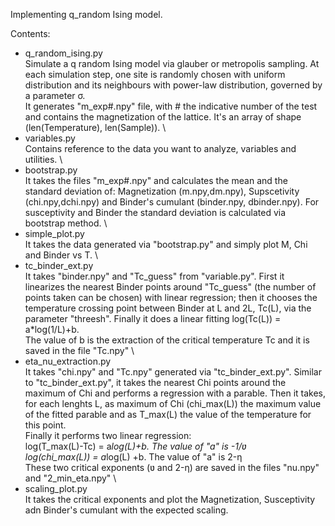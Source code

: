 Implementing q_random Ising model.

Contents:

- q_random_ising.py \
    Simulate a q random Ising model via glauber or metropolis sampling. At each simulation step, one site is randomly chosen with uniform distribution and its neighbours
    with power-law distribution, governed by a parameter σ.\
    It generates "m_exp#.npy" file, with # the indicative number of the test and contains the magnetization of the lattice. It's an array of shape (len(Temperature), len(Sample)).
\
- variables.py \
    Contains reference to the data you want to analyze, variables and utilities.
 \   
- bootstrap.py\
    It takes the files "m_exp#.npy" and calculates the mean and the standard deviation of: Magnetization (m.npy,dm.npy), Supscetivity (chi.npy,dchi.npy) and Binder's cumulant (binder.npy, dbinder.npy). For susceptivity and Binder the standard deviation is calculated via bootstrap method.
\
- simple_plot.py\
    It takes the data generated via "bootstrap.py" and simply plot M, Chi and Binder vs T.
 \
- tc_binder_ext.py\
    It takes "binder.npy" and "Tc_guess" from "variable.py". First it linearizes the nearest Binder points around "Tc_guess" (the number of points taken can be chosen) with linear regression; then it chooses the temperature crossing point between Binder at L and 2L, Tc(L), via the parameter "threesh". Finally it does a linear fitting log(Tc(L)) = a*log(1/L)+b.\
The value of b is the extraction of the critical temperature Tc and it is saved in the file "Tc.npy"
\
- eta_nu_extraction.py\
 It takes "chi.npy" and "Tc.npy" generated via "tc_binder_ext.py". Similar to "tc_binder_ext.py", it takes the nearest Chi points around the maximum of Chi and performs a regression with a parable. Then it takes, for each lenghts L, as maximum of Chi (chi_max(L)) the maximum value of the fitted parable and as T_max(L) the value of the temperature for this point.\
 Finally it performs two linear regression:\
    log(T_max(L)-Tc) = a*log(L)+b. The value of "a" is -1/ʋ \
   log(chi_max(L)) = a*log(L) +b. The value of "a" is 2-η\
 These two critical exponents (ʋ and 2-η) are saved in the files "nu.npy" and "2_min_eta.npy"
\
- scaling_plot.py\
It takes the critical exponents and plot the Magnetization, Susceptivity adn Binder's cumulant with the expected scaling.

